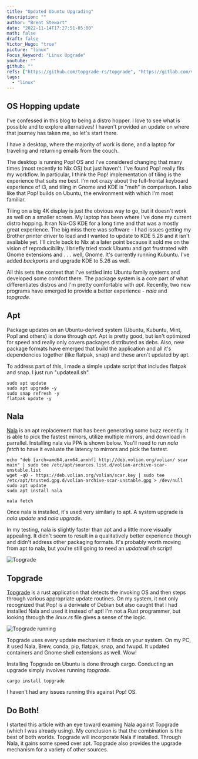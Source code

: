```yaml
---
title: "Updated Ubuntu Upgrading"
description: ""
author: "Brent Stewart"
date: "2022-11-14T17:27:51-05:00"
math: false
draft: false
Victor_Hugo: "true"
picture: "linux"
Focus_Keyword: "Linux Upgrade"
youtube: ""
github: ""
refs: ["https://github.com/topgrade-rs/topgrade", "https://gitlab.com/volian/nala/-/wikis/Installation"]
tags:
  - "linux"
---
```

## OS Hopping update
I've confessed in this blog to being a distro hopper.  I love to see what is possible and to explore alternatives!  I haven't provided an update on where that journey has taken me, so let's start there.

I have a desktop, where the majority of work is done, and a laptop for traveling and returning emails from the couch.  

The desktop is running Pop! OS and I've considered changing that many times (most recently to Nix OS) but just haven't.  I've found Pop! really fits my workflow.  In particular, I think the Pop! implementation of tiling is the experience that suits me best.  I'm not crazy about the full-frontal keyboard experience of i3, and tiling in Gnome and KDE is "meh" in comparison.  I also like that Pop! builds on Ubuntu, the environment with which I'm most familiar.

Tiling on a big 4K display is just the obvious way to go, but it doesn't work as well on a smaller screen.  My laptop has been where I've done my current distro hopping.  It ran Nix-OS KDE for a long time and that was a mostly great experience.  The big miss there was software - I had issues getting my Brother printer driver to load and I wanted to update to KDE 5.26 and it isn't available yet.  I'll circle back to Nix at a later point because it sold me on the vision of reproducibility.  I briefly tried stock Ubuntu and got frustrated with Gnome extensions and . . . well, Gnome.  It's currently running Kubuntu.  I've added _backports_ and upgrade KDE to 5.26 as well.

All this sets the context that I've settled into Ubuntu family systems and developed some comfort there.  The package system is a core part of what differentiates distros and I'm pretty comfortable with _apt_.   Recently, two new programs have emerged to provide a better experience - _nala_ and _topgrade_.

## Apt
Package updates on an Ubuntu-derived system (Ubuntu, Kubuntu, Mint, Pop! and others) is done through _apt_.  Apt is pretty good, but isn't optimized for speed and really only covers packages distributed as debs.  Also, new package formats have emerged that build the application and all it's dependencies together (like flatpak, snap) and these aren't updated by apt.

To address part of this, I made a simple update script that includes flatpak and snap.  I just run "updateall.sh".

    sudo apt update
    sudo apt upgrade -y
    sudo snap refresh -y
    flatpak update -y

## Nala

[Nala](https://gitlab.com/volian/nala/-/wikis/Installation) is an apt replacement that has been generating some buzz recently.  It is able to pick the fastest mirrors, utilize multiple mirrors, and download in parrallel.  Installing nala via PPA is shown below.  You'll need to run _nala fetch_ to have it evaluate the latency to mirrors and pick the fastest.

    echo "deb [arch=amd64,arm64,armhf] http://deb.volian.org/volian/ scar main" | sudo tee /etc/apt/sources.list.d/volian-archive-scar-unstable.list
    wget -qO - https://deb.volian.org/volian/scar.key | sudo tee /etc/apt/trusted.gpg.d/volian-archive-scar-unstable.gpg > /dev/null
    sudo apt update
    sudo apt install nala

    nala fetch

Once nala is installed, it's used very similarly to apt.  A system upgrade is _nala update_ and _nala upgrade_.

In my testing, nala is slightly faster than apt and a little more visually appealing.  It didn't seem to result in a qualitatively better experience though and didn't address other packaging formats.  It's probably worth moving from apt to nala, but you're still going to need an _updateall.sh_ script!

![Topgrade](/topgrade.png#floatsmallright)

## Topgrade

[Topgrade](https://github.com/topgrade-rs/topgrade) is a rust application that detects the invoking OS and then steps through various appropriate update routines.  On my system, it not only recognized that Pop! is a deriviate of Debian but also caught that I had installed Nala and used it instead of apt!  I'm not a Rust programmer, but looking through the _linux.rs_ file gives a sense of the logic.

![Topgrade running](https://github.com/topgrade-rs/topgrade/raw/master/doc/screenshot.gif)

Topgrade uses every update mechanism it finds on your system.  On my PC, it used Nala, Brew, conda, pip, flatpak, snap, and fwupd.  It updated containers and Gnome shell extensions as well.  Wow!

Installing Topgrade on Ubuntu is done through cargo.  Conducting an upgrade simply involves running _topgrade_.

    cargo install topgrade

I haven't had any issues running this against Pop! OS.

## Do Both!
I started this article with an eye toward examing Nala against Topgrade (which I was already using).  My conclusion is that the combination is the best of both worlds.  Topgrade will incorporate Nala if installed.  Through Nala, it gains some speed over apt.  Topgrade also provides the upgrade mechanism for a variety of other sources.  